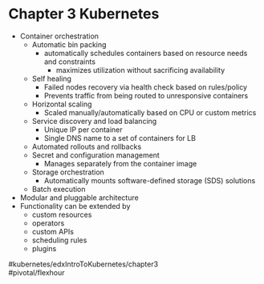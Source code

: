 # Chapter 3 Kubernetes
- Container orchestration
	- Automatic bin packing
		- automatically schedules containers based on resource needs and constraints
			- maximizes utilization without sacrificing availability
	- Self healing
		- Failed nodes recovery via health check based on rules/policy
		- Prevents traffic from being routed to unresponsive containers
	- Horizontal scaling
		- Scaled manually/automatically based on CPU or custom metrics
	- Service discovery and load balancing
		- Unique IP per container
		- Single DNS name to a set of containers for LB
	- Automated rollouts and rollbacks
	- Secret and configuration management
		- Manages separately from the container image
	- Storage orchestration
		- Automatically mounts software-defined storage (SDS) solutions
	- Batch execution
- Modular and pluggable architecture
- Functionality can be extended by
	- custom resources
	- operators
	- custom APIs
	- scheduling rules
	- plugins


#kubernetes/edxIntroToKubernetes/chapter3	
#pivotal/flexhour